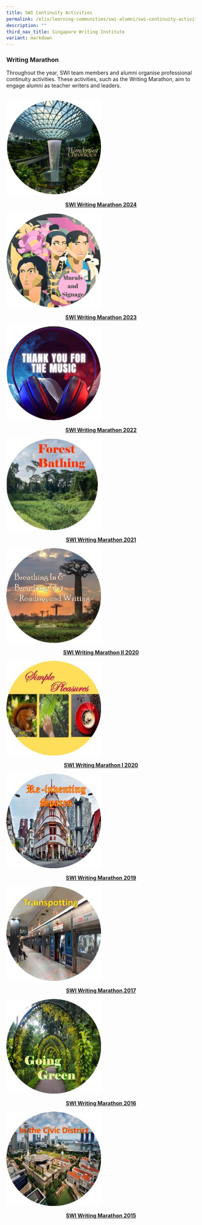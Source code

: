 ```yaml
---
title: SWI Continuity Activities
permalink: /elis/learning-communities/swi-alumni/swi-continuity-activities/
description: ""
third_nav_title: Singapore Writing Institute
variant: markdown
---
```

### Writing Marathon
Throughout the year, SWI team members and alumni organise professional continuity activities. These activities, such as the Writing Marathon, aim to engage alumni as teacher writers and leaders.  
<br>

<p><a href="/elis/learning-communities/swi-continuity-activities/writing-marathon-2024-wanderlust-chronicles/">
<img src="/images/SWI_Writing_Marathon_Thumbnail__1_.png" style="width:50%">
</a></p><center><a href="/elis/learning-communities/swi-continuity-activities/writing-marathon-2024-wanderlust-chronicles/"><b>SWI Writing Marathon 2024</b></a></center><a href="/elis/learning-communities/swi-continuity-activities/writing-marathon-2024-wanderlust-chronicles/">
</a>

<p><a href="/elis/learning-communities/swi-continuity-activities/writing-marathon-2023-murals-and-signage/">
<img src="/images/swi%20writing%20marathon%202023.png" style="width:50%">
</a></p><center><a href="/elis/learning-communities/swi-continuity-activities/writing-marathon-2023-murals-and-signage/"><b>SWI Writing Marathon 2023</b></a></center><a href="/elis/learning-communities/swi-continuity-activities/writing-marathon-2023-murals-and-signage/">
</a>

<p><a href="/elis/learning-communities/swi-continuity-activities/writing-marathon-thank-you-for-the-music/">
<img src="/images/swi-writing-marathon-thumbnail-(1).png" style="width:50%">
</a></p><center><a href="/elis/learning-communities/swi-continuity-activities/writing-marathon-thank-you-for-the-music/"><b>SWI Writing Marathon 2022</b></a></center><a href="/elis/learning-communities/swi-continuity-activities/writing-marathon-thank-you-for-the-music/">
</a>
<p><a href="/elis/learning-communities/swi-continuity-activities/writing-marathon-forest-bathing/">
<img src="/images/forest-bathing-c.jpg" style="width:50%">
</a></p><center><a href="/elis/learning-communities/swi-continuity-activities/writing-marathon-forest-bathing/"><b>SWI Writing Marathon 2021</b></a></center><a href="/elis/learning-communities/swi-continuity-activities/writing-marathon-forest-bathing/">
</a>

<p><a href="/elis/learning-communities/swi-continuity-activities/writing-marathon-breathing-in-breathing-out/">
<img src="/images/breathing-ci.jpg" style="width:50%">
</a></p><center><a href="/elis/learning-communities/swi-continuity-activities/writing-marathon-breathing-in-breathing-out/"><b>SWI Writing Marathon II 2020</b></a></center><a href="/elis/learning-communities/swi-continuity-activities/writing-marathon-breathing-in-breathing-out/">
</a>

<p><a href="/elis/learning-communities/swi-continuity-activities/writing-marathon-simple-pleasures/">
<img src="/images/simple-pleasures-c.jpg" style="width:50%">
</a></p><center><a href="/elis/learning-communities/swi-continuity-activities/writing-marathon-simple-pleasures/"><b>SWI Writing Marathon I 2020</b></a></center><a href="/elis/learning-communities/swi-continuity-activities/writing-marathon-simple-pleasures/">
</a>

<p><a href="/elis/learning-communities/swi-continuity-activities/writing-marathon-re-inventing-spaces/">
<img src="/images/reinventing-spaces-c.jpg" style="width:50%">
</a></p><center><a href="/elis/learning-communities/swi-continuity-activities/writing-marathon-re-inventing-spaces/"><b>SWI Writing Marathon 2019</b></a></center><a href="/elis/learning-communities/swi-continuity-activities/writing-marathon-re-inventing-spaces/">
</a>

<p><a href="/elis/learning-communities/swi-alumni/swi-continuity-activities/writing-marathon-trainspotting/">
<img src="/images/trainspotting-c.jpg" style="width:50%">
</a></p><center><a href="/elis/learning-communities/swi-alumni/swi-continuity-activities/writing-marathon-trainspotting/"><b>SWI Writing Marathon 2017</b></a></center><a href="/elis/learning-communities/swi-alumni/swi-continuity-activities/writing-marathon-trainspotting/">
</a>

<p><a href="/elis/learning-communities/swi-alumni/swi-continuity-activities/writing-marathon-going-green/">
<img src="/images/going-green-c.jpg" style="width:50%">
</a></p><center><a href="/elis/learning-communities/swi-alumni/swi-continuity-activities/writing-marathon-going-green/"><b>SWI Writing Marathon 2016</b></a></center><a href="/elis/learning-communities/swi-alumni/swi-continuity-activities/writing-marathon-going-green/">
</a>

<p><a href="/elis/learning-communities/swi-alumni/swi-continuity-activities/writing-marathon-the-civic-district/">
<img src="/images/cbd-ci.jpg" style="width:50%">
</a></p><center><a href="/elis/learning-communities/swi-alumni/swi-continuity-activities/writing-marathon-the-civic-district/"><b>SWI Writing Marathon 2015</b></a></center><a href="/elis/learning-communities/swi-alumni/swi-continuity-activities/writing-marathon-the-civic-district/">
</a>